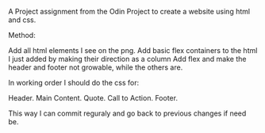 A Project assignment from the Odin Project to create a website using html and css.

Method:

Add all html elements I see on the png.
Add basic flex containers to the html I just added by making their direction as a column
Add flex and make the header and footer not growable, while the others are.

In working order I should do the css for:

Header.
Main Content.
Quote.
Call to Action.
Footer.

This way I can commit reguraly and go back to previous changes if need be.